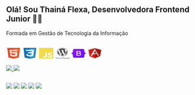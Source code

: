 ## Olá! Sou Thainá Flexa, Desenvolvedora Frontend Junior 👩🏻

Formada em Gestão de Tecnologia da Informação

<div style="display: inline_block"><br>
  <img align="center" alt="HTML" height="30" width="40" src="https://raw.githubusercontent.com/devicons/devicon/master/icons/html5/html5-original.svg">
    <img align="center" alt="CSS" height="30" width="40" src="https://raw.githubusercontent.com/devicons/devicon/master/icons/css3/css3-original.svg">
    <img align="center" alt="Js" height="30" width="40" src="https://raw.githubusercontent.com/devicons/devicon/master/icons/javascript/javascript-plain.svg">
    <img align="center" alt="Wordpress" height="30" width="40" src="https://raw.githubusercontent.com/devicons/devicon/master/icons/wordpress/wordpress-original.svg">
    <img align="center" alt="Bootstrap" height="30" width="40" src="https://raw.githubusercontent.com/devicons/devicon/master/icons/bootstrap/bootstrap-original.svg">
    <img align="center" alt="Angular" height="30" width="40" src="https://raw.githubusercontent.com/devicons/devicon/master/icons/angularjs/angularjs-original.svg">
   </div><br>

<div>
  <a href="https://github.com/flexathaina">
     <img  height="150em" src="https://github-readme-stats.vercel.app/api?username=flexathaina&show_icons=true&theme=tokyonight">
     <img  height="150em" src="https://github-readme-stats.vercel.app/api/top-langs/?username=flexathaina&layout=compact&theme=tokyonight">
</div>

  ##

<div> 
  <a href="https://www.linkedin.com/in/thain%C3%A1-do-amaral-flexa/" target="_blank"><img src="https://img.shields.io/badge/-LinkedIn-%230077B5?style=for-the-badge&logo=linkedin&logoColor=white" target="_blank"></a> 
  <a href ="mailto:flexathaina@gmail.com"><img src="https://img.shields.io/badge/Gmail-D14836?style=for-the-badge&logo=gmail&logoColor=white" target="_blank"></a>
  <a href ="mailto:thainaflexa@hotmail.com"><img src="https://img.shields.io/badge/Microsoft_Outlook-0078D4?style=for-the-badge&logo=microsoft-outlook&logoColor=white" target="_blank"></a>
  <a href="https://instagram.com/thainaflexa" target="_blank"><img src="https://img.shields.io/badge/-Instagram-%23E4405F?style=for-the-badge&logo=instagram&logoColor=white" target="_blank"></a>
  <a href="https://wa.me/5579991932875"><img src="https://img.shields.io/badge/WhatsApp-25D366?style=for-the-badge&logo=whatsapp&logoColor=white" target="_blank"></a>
</div>
